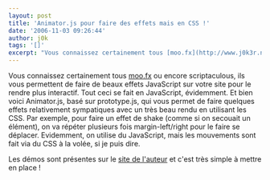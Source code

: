 ```yaml
---
layout: post
title: 'Animator.js pour faire des effets mais en CSS !'
date: '2006-11-03 09:26:44'
author: j0k
tags: '[]'
excerpt: "Vous connaissez certainement tous [moo.fx](http://www.j0k3r.net/news-mootols-script-aculo-us-version-plus-leger-1501.html) ou encore scriptaculous, ils vous permettent de faire de beaux effets JavaScript sur votre site pour le rendre plus interactif. Tout ceci se fait en JavaScript, évidemment.     \nEt bien voici Animator.js, basé sur prototype.js, qui      …"
---
```


Vous connaissez certainement tous [moo.fx](http://www.j0k3r.net/news-mootols-script-aculo-us-version-plus-leger-1501.html) ou encore scriptaculous, ils vous permettent de faire de beaux effets JavaScript sur votre site pour le rendre plus interactif. Tout ceci se fait en JavaScript, évidemment.
Et bien voici Animator.js, basé sur prototype.js, qui vous permet de faire quelques effets relativement sympatiques avec un très beau rendu en utilisant les CSS.   Par exemple, pour faire un effet de shake (comme si on secouait un élément), on va répéter plusieurs fois margin-left/right pour le faire se déplacer. Evidemment, on utilise du JavaScript, mais les mouvements sont fait via du CSS à la volée, si je puis dire.

Les démos sont présentes sur le [site de l'auteur](http://berniecode.com/writing/animator.html) et c'est très simple à mettre en place !
